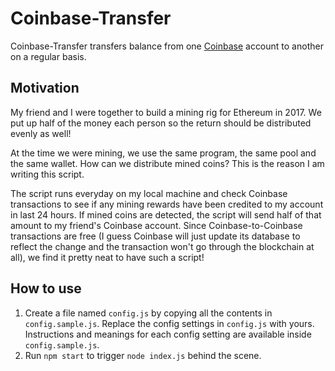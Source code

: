 # Coinbase-Transfer
Coinbase-Transfer transfers balance from one [Coinbase](https://www.coinbase.com/) account to another on a regular basis.


## Motivation

My friend and I were together to build a mining rig for Ethereum in 2017. We put up half of the money each person so the return should be distributed evenly as well!

At the time we were mining, we use the same program, the same pool and the same wallet. How can we distribute mined coins? This is the reason I am writing this script. 

The script runs everyday on my local machine and check Coinbase transactions to see if any mining rewards have been credited to my account in last 24 hours. If mined coins are detected, the script will send half of that amount to my friend's Coinbase account. Since Coinbase-to-Coinbase transactions are free (I guess Coinbase will just update its database to reflect the change and the transaction won't go through the blockchain at all), we find it pretty neat to have such a script!

## How to use

1. Create a file named ```config.js``` by copying all the contents in ```config.sample.js```. Replace the config settings in ```config.js``` with yours. Instructions and meanings for each config setting are available inside ```config.sample.js```. 
2. Run ```npm start``` to trigger ```node index.js``` behind the scene.
